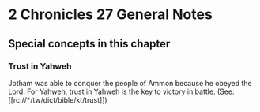 # 2 Chronicles 27 General Notes
## Special concepts in this chapter

### Trust in Yahweh
Jotham was able to conquer the people of Ammon because he obeyed the Lord. For Yahweh, trust in Yahweh is the key to victory in battle. (See: [[rc://*/tw/dict/bible/kt/trust]])